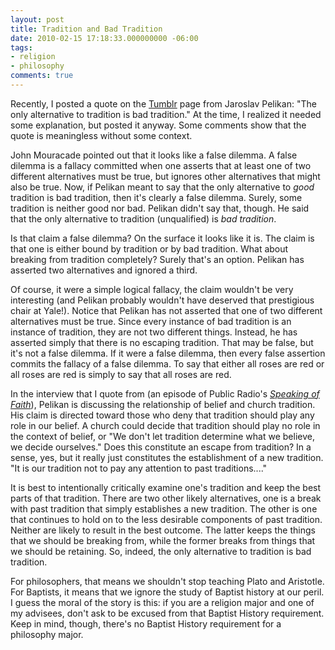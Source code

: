```yaml
---
layout: post
title: Tradition and Bad Tradition
date: 2010-02-15 17:18:33.000000000 -06:00
tags:
- religion
- philosophy
comments: true
---
```

<p>Recently, I posted a quote on the <a href="http://rlridenour.tumblr.com/">Tumblr</a> page from Jaroslav Pelikan: "The only alternative to tradition is bad tradition." At the time, I realized it needed some explanation, but posted it anyway. Some comments show that the quote is meaningless without some context.</p>
<p>John Mouracade pointed out that it looks like a false dilemma. A false dilemma is a fallacy committed when one asserts that at least one of two different alternatives must be true, but ignores other alternatives that might also be true. Now, if Pelikan meant to say that the only alternative to <em>good</em> tradition is bad tradition, then it's clearly a false dilemma. Surely, some tradition is neither good nor bad. Pelikan didn't say that, though. He said that the only alternative to tradition (unqualified) is <em>bad tradition</em>. </p>
<p>Is that claim a false dilemma? On the surface it looks like it is. The claim is that one is either bound by tradition or by bad tradition. What about breaking from tradition completely? Surely that's an option. Pelikan has asserted two alternatives and ignored a third. </p>
<p>Of course, it were a simple logical fallacy, the claim wouldn't be very interesting (and Pelikan probably wouldn't have deserved that prestigious chair at Yale!). Notice that Pelikan has not asserted that one of two different alternatives must be true. Since every instance of bad tradition is an instance of tradition, they are not two different things. Instead, he has asserted simply that there is no escaping tradition. That may be false, but it's not a false dilemma. If it were a false dilemma, then every false assertion commits the fallacy of a false dilemma. To say that either all roses are red or all roses are red is simply to say that all roses are red.</p>
<p>In the interview that I quote from (an episode of Public Radio's <a href="http://speakingoffaith.publicradio.org/programs/pelikan//"><em>Speaking of Faith</em></a>), Pelikan is discussing the relationship of belief and church tradition. His claim is directed toward those who deny that tradition should play any role in our belief. A church could decide that tradition should play no role in the context of belief, or "We don't let tradition determine what we believe, we decide ourselves." Does this constitute an escape from tradition? In a sense, yes, but it really just constitutes the establishment of a new tradition. "It is our tradition not to pay any attention to past traditions...."</p>
<p>It is best to intentionally critically examine one's tradition and keep the best parts of that tradition. There are two other likely alternatives, one is a break with past tradition that simply establishes a new tradition. The other is one that continues to hold on to the less desirable components of past tradition. Neither are likely to result in the best outcome. The latter keeps the things that we should be breaking from, while the former breaks from things that we should be retaining. So, indeed, the only alternative to tradition is bad tradition.</p>
<p>For philosophers, that means we shouldn't stop teaching Plato and Aristotle. For Baptists, it means that we ignore the study of Baptist history at our peril. I guess the moral of the story is this: if you are a religion major and one of my advisees, don't ask to be excused from that Baptist History requirement. Keep in mind, though, there's no Baptist History requirement for a philosophy major.</p>
